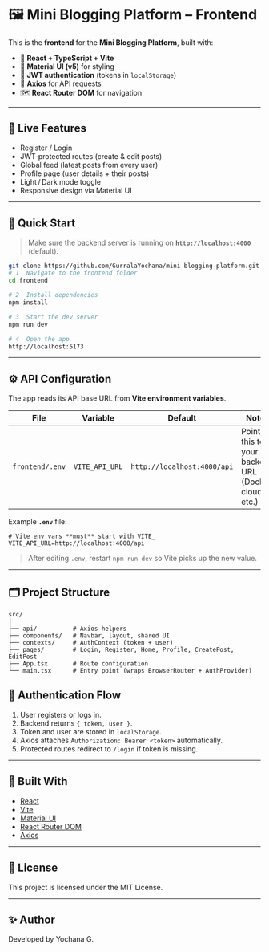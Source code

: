 # 🖼️ Mini Blogging Platform – Frontend

This is the **frontend** for the **Mini Blogging Platform**, built with:

- 🧠 **React + TypeScript + Vite**
- 🎨 **Material UI (v5)** for styling
- 🔐 **JWT authentication** (tokens in `localStorage`)
- 🔄 **Axios** for API requests
- 🗺️ **React Router DOM** for navigation

---

## 🌟 Live Features

- Register / Login
- JWT‑protected routes (create & edit posts)
- Global feed (latest posts from every user)
- Profile page (user details + their posts)
- Light / Dark mode toggle
- Responsive design via Material UI

---

## 🚀 Quick Start

> Make sure the backend server is running on **`http://localhost:4000`** (default).

```bash
git clone https://github.com/GurralaYochana/mini-blogging-platform.git
# 1  Navigate to the frontend folder
cd frontend

# 2  Install dependencies
npm install

# 3  Start the dev server
npm run dev

# 4  Open the app
http://localhost:5173
```

---

## ⚙️ API Configuration

The app reads its API base URL from **Vite environment variables**.

| File            | Variable       | Default                     | Notes                                                |
| --------------- | -------------- | --------------------------- | ---------------------------------------------------- |
| `frontend/.env` | `VITE_API_URL` | `http://localhost:4000/api` | Point this to your backend URL (Docker, cloud, etc.) |

Example **`.env`** file:

```env
# Vite env vars **must** start with VITE_
VITE_API_URL=http://localhost:4000/api
```

> After editing `.env`, restart `npm run dev` so Vite picks up the new value.

---

## 🗂️ Project Structure

```
src/
│
├── api/          # Axios helpers
├── components/   # Navbar, layout, shared UI
├── contexts/     # AuthContext (token + user)
├── pages/        # Login, Register, Home, Profile, CreatePost, EditPost
├── App.tsx       # Route configuration
└── main.tsx      # Entry point (wraps BrowserRouter + AuthProvider)
```

## 🔐 Authentication Flow

1. User registers or logs in.
2. Backend returns `{ token, user }`.
3. Token and user are stored in `localStorage`.
4. Axios attaches `Authorization: Bearer <token>` automatically.
5. Protected routes redirect to `/login` if token is missing.

---

## 🧱 Built With

- [React](https://reactjs.org/)
- [Vite](https://vitejs.dev/)
- [Material UI](https://mui.com/)
- [React Router DOM](https://reactrouter.com/)
- [Axios](https://axios-http.com/)

---

## 📄 License

This project is licensed under the MIT License.

---

## ✨ Author

Developed by Yochana G.
